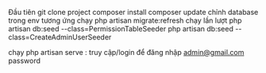 Đầu tiên git clone project
composer install
composer update
chỉnh database trong env tương ứng
chạy php artisan migrate:refresh
chạy lần lượt 
php artisan db:seed --class=PermissionTableSeeder
php artisan db:seed --class=CreateAdminUserSeeder


chạy php artisan serve :
truy cập/login để đăng nhập
admin@gmail.com
password
